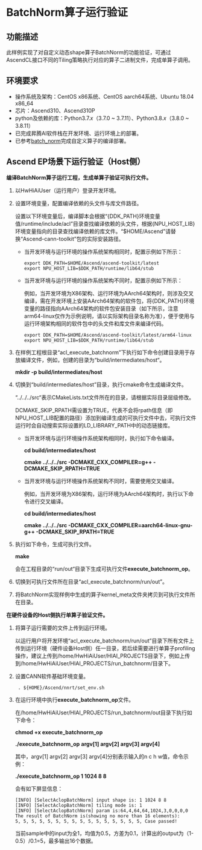 # BatchNorm算子运行验证<a name="ZH-CN_TOPIC_0303909994"></a>

## 功能描述<a name="section5991635141815"></a>

此样例实现了对自定义动态shape算子BatchNorm的功能验证，可通过AscendCL接口不同的Tiling策略执行对应的算子二进制文件，完成单算子调用。

## 环境要求<a name="section15875915982"></a>

-   操作系统及架构：CentOS x86系统、CentOS aarch64系统、Ubuntu 18.04 x86\_64
-   芯片：Ascend310、Ascend310P
-   python及依赖的库：Python3.7.*x*（3.7.0 ~ 3.7.11）、Python3.8.*x*（3.8.0 ~ 3.8.11）
-   已完成昇腾AI软件栈在开发环境、运行环境上的部署。
-   已参考[batch_norm](https://gitee.com/ascend/samples/tree/master/cplusplus/level1_single_api/4_op_dev/4_other/singleop/tbe/impl)完成自定义算子的编译部署。

## Ascend EP场景下运行验证（Host侧）<a name="section115611114292"></a>

**编译BatchNorm算子运行工程，生成单算子验证可执行文件。**

1. 以HwHiAiUser（运行用户）登录开发环境。

2. 设置环境变量，配置编译依赖的头文件与库文件路径。
   
   设置以下环境变量后，编译脚本会根据“{DDK_PATH}环境变量值/runtime/include/acl”目录查找编译依赖的头文件，根据{NPU_HOST_LIB}环境变量指向的目录查找编译依赖的库文件。“$HOME/Ascend”请替换“Ascend-cann-toolkit”包的实际安装路径。

     - 当开发环境与运行环境的操作系统架构相同时，配置示例如下所示：

       ```
       export DDK_PATH=$HOME/Ascend/ascend-toolkit/latest
       export NPU_HOST_LIB=$DDK_PATH/runtime/lib64/stub
       ```

     - 当开发环境与运行环境的操作系统架构不同时，配置示例如下所示：
       
       例如，当开发环境为X86架构、运行环境为AArch64架构时，则涉及交叉编译，需在开发环境上安装AArch64架构的软件包，将{DDK_PATH}环境变量的路径指向AArch64架构的软件包安装目录（如下所示，注意arm64-linux仅作为示例说明，请以实际架构目录名称为准），便于使用与运行环境架构相同的软件包中的头文件和库文件来编译代码。

       ```
       export DDK_PATH=$HOME/Ascend/ascend-toolkit/latest/arm64-linux
       export NPU_HOST_LIB=$DDK_PATH/runtime/lib64/stub
       ```

3. 在样例工程根目录“acl\_execute\_batchnorm”下执行如下命令创建目录用于存放编译文件，例如，创建的目录为“build/intermediates/host“。

   **mkdir -p build/intermediates/host**

4. 切换到“build/intermediates/host”目录，执行cmake命令生成编译文件。

   “../../../src“表示CMakeLists.txt文件所在的目录，请根据实际目录层级修改。

   DCMAKE_SKIP_RPATH需设置为TRUE，代表不会将rpath信息（即NPU_HOST_LIB配置的路径）添加到编译生成的可执行文件中去，可执行文件运行时会自动搜索实际设置的LD_LIBRARY_PATH中的动态链接库。

   - 当开发环境与运行环境操作系统架构相同时，执行如下命令编译。

     **cd build/intermediates/host**

     **cmake ../../../src -DCMAKE\_CXX\_COMPILER=g++ -DCMAKE\_SKIP\_RPATH=TRUE**

   - 当开发环境与运行环境操作系统架构不同时，需要使用交叉编译。

     例如，当开发环境为X86架构，运行环境为AArch64架构时，执行以下命令进行交叉编译。

     **cd build/intermediates/host**

     **cmake ../../../src -DCMAKE\_CXX\_COMPILER=aarch64-linux-gnu-g++ -DCMAKE\_SKIP\_RPATH=TRUE**

5. 执行如下命令，生成可执行文件。

   **make**

   会在工程目录的“run/out“目录下生成可执行文件**execute\_batchnorm\_op**。

6. 切换到可执行文件所在目录“acl\_execute\_batchnorm/run/out”。

7. 将BatchNorm实现样例中生成的算子kernel\_meta文件夹拷贝到可执行文件所在目录。

**在硬件设备的Host侧执行单算子验证文件。**

1. 将算子运行需要的文件上传到运行环境。

   以运行用户将开发环境“acl\_execute\_batchnorm/run/out”目录下所有文件上传到运行环境（硬件设备Host侧）任一目录，若后续需要进行单算子profiling操作，建议上传到/home/HwHiAiUser/HIAI\_PROJECTS目录下，例如上传到/home/HwHiAiUser/HIAI\_PROJECTS/run\_batchnorm/目录下。

2. 设置CANN软件基础环境变量。

   ```
    . ${HOME}/Ascend/nnrt/set_env.sh
   ```

3. 在运行环境中执行**execute\_batchnorm\_op**文件。

   在/home/HwHiAiUser/HIAI\_PROJECTS/run\_batchnorm/out目录下执行如下命令：

   **chmod +x execute\_batchnorm\_op**

   **./execute\_batchnorm\_op** **argv\[1\] argv\[2\] argv\[3\] argv\[4\]**

   其中，argv\[1\] argv\[2\] argv\[3\] argv\[4\]分别表示输入的n c h w值，命令示例：

   **./execute\_batchnorm\_op 1 1024 8 8**

   会有如下屏显信息：

   ```
   [INFO] [SelectAclopBatchNorm] input shape is: 1 1024 8 8
   [INFO] [SelectAclopBatchNorm] tiling mode is: 1
   [INFO] [SelectAclopBatchNorm] param is:64,4,64,64,1024,3,0,0,0,0
   The result of BatchNorm is(showing no more than 16 elements):
   5, 5, 5, 5, 5, 5, 5, 5, 5, 5, 5, 5, 5, 5, 5, 5, Case passed!
   ```

   当前sample中的input为全1，均值为0.5，方差为0.1，计算出的output为（1-0.5）/0.1=5，最多输出16个数据。

